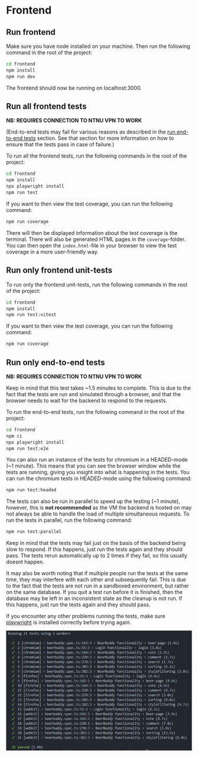 # Frontend

## Run frontend

Make sure you have node installed on your machine. Then run the following command in the root of the project:

```bash
cd frontend
npm install
npm run dev
```

The frontend should now be running on localhost:3000.

## Run all frontend tests

**NB: REQUIRES CONNECTION TO NTNU VPN TO WORK**

(End-to-end tests may fail for various reasons as described in the [run end-to-end tests](#run-end-to-end-tests) section. See that section for more information on how to ensure that the tests pass in case of failure.)

To run all the frontend tests, run the following commands in the root of the project:

```bash
cd frontend
npm install
npx playwright install
npm run test
```

If you want to then view the test coverage, you can run the following command:

```bash
npm run coverage
```

There will then be displayed information about the test coverage is the terminal. There will also be generated HTML pages in the `coverage`-folder. You can then open the `index.html`-file in your browser to view the test coverage in a more user-friendly way.

## Run only frontend unit-tests

To run only the frontend unit-tests, run the following commands in the root of the project:

```bash
cd frontend
npm install
npm run test:vitest
```

If you want to then view the test coverage, you can run the following command:

```bash
npm run coverage
```

## Run only end-to-end tests

**NB: REQUIRES CONNECTION TO NTNU VPN TO WORK**

Keep in mind that this test takes ~1.5 minutes to complete. This is due to the fact that the tests are run and simulated through a browser, and that the browser needs to wait for the backend to respond to the requests.

To run the end-to-end tests, run the following command in the root of the project:

```bash
cd frontend
npm ci
npx playwright install
npm run test:e2e
```

You can also run an instance of the tests for chromium in a HEADED-mode (~1 minute). This means that you can see the browser window while the tests are running, giving you insight into what is happening in the tests.
You can run the chromium tests in HEADED-mode using the following command:

```bash
npm run test:headed
```

The tests can also be run in parallel to speed up the testing (~1 minute), however, this is **not recommended** as the VM the backend is hosted on may not always be able to handle the load of multiple simultaneous requests.
To run the tests in parallel, run the following command:

```bash
npm run test:parallel
```

Keep in mind that the tests may fail just on the basis of the backend being slow to respond. If this happens, just run the tests again and they should pass. The tests rerun automatically up to 2 times if they fail, so this usually doesnt happen.

It may also be worth noting that if multiple people run the tests at the same time, they may interfere with each other and subsequently fail. This is due to the fact that the tests are not run in a sandboxed environment, but rather on the same database. If you quit a test run before it is finished, then the database may be left in an inconsistent state as the cleanup is not run. If this happens, just run the tests again and they should pass.

If you encounter any other problems running the tests, make sure [playwright](https://playwright.dev/docs/intro) is installed correctly before trying again.

![test results](tests/testResults.png)
